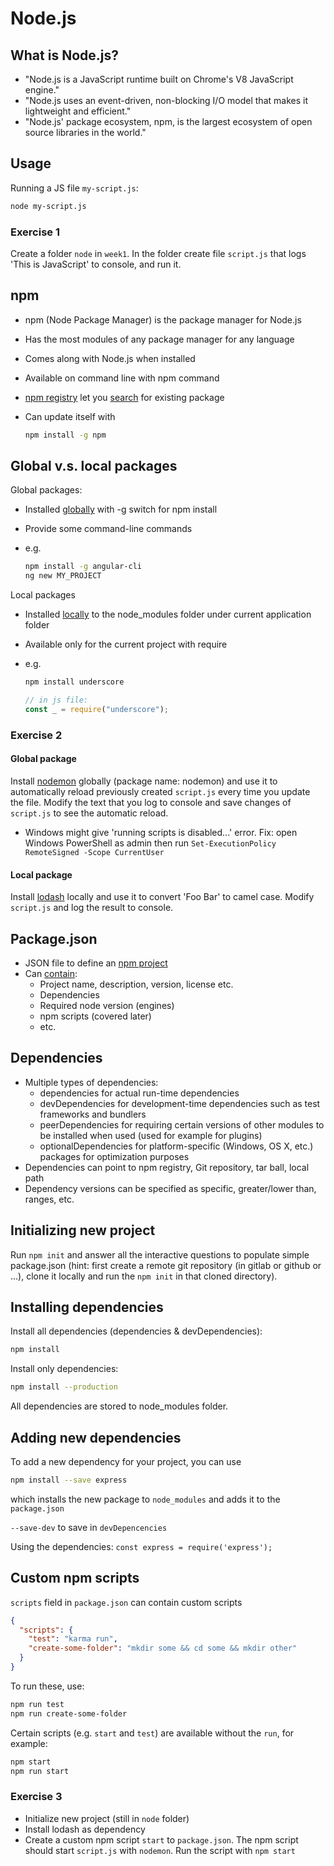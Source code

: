 # Node.js

## What is Node.js?

- "Node.js is a JavaScript runtime built on Chrome's V8 JavaScript engine."
- "Node.js uses an event-driven, non-blocking I/O model that makes it lightweight and efficient."
- "Node.js' package ecosystem, npm, is the largest ecosystem of open source libraries in the world."

## Usage

Running a JS file `my-script.js`:

```bash
node my-script.js
```

### Exercise 1

Create a folder `node` in `week1`. In the folder create file `script.js` that logs 'This is JavaScript' to console, and run it.

## npm

- npm (Node Package Manager) is the package manager for Node.js
- Has the most modules of any package manager for any language
- Comes along with Node.js when installed
- Available on command line with npm command
- [npm registry](https://www.npmjs.com/) let you [search](https://docs.npmjs.com/searching-for-and-choosing-packages-to-download) for existing package
- Can update itself with

    ```bash
    npm install -g npm
    ```

## Global v.s. local packages

Global packages:

- Installed [globally](https://docs.npmjs.com/downloading-and-installing-packages-globally) with -g switch for npm install
- Provide some command-line commands
- e.g.

    ```bash
    npm install -g angular-cli
    ng new MY_PROJECT
    ```

Local packages

- Installed [locally](https://docs.npmjs.com/downloading-and-installing-packages-locally) to the node_modules folder under current application folder
- Available only for the current project with require
- e.g.

    ```bash
    npm install underscore
    ```

    ```javascript
    // in js file:
    const _ = require("underscore");
    ```

### Exercise 2

#### Global package

Install [nodemon](https://nodemon.io/) globally (package name: nodemon) and use it to automatically reload previously created `script.js` every time you update the file. Modify the text that you log to console and save changes of `script.js` to see the automatic reload.

- Windows might give 'running scripts is disabled...' error. Fix: open Windows PowerShell as admin then run `Set-ExecutionPolicy RemoteSigned -Scope CurrentUser`

#### Local package

Install [lodash](https://lodash.com/) locally and use it to convert 'Foo Bar' to camel case. Modify `script.js` and log the result to console.

## Package.json

- JSON file to define an [npm project](https://docs.npmjs.com/creating-a-package-json-file)
- Can [contain](https://docs.npmjs.com/files/package.json):
  - Project name, description, version, license etc.
  - Dependencies
  - Required node version (engines)
  - npm scripts (covered later)
  - etc.

## Dependencies

- Multiple types of dependencies:
  - dependencies for actual run-time dependencies
  - devDependencies for development-time dependencies such as test frameworks and bundlers
  - peerDependencies for requiring certain versions of other modules to be installed when used (used for example for plugins)
  - optionalDependencies for platform-specific (Windows, OS X, etc.) packages for optimization purposes
- Dependencies can point to npm registry, Git repository, tar ball, local path
- Dependency versions can be specified as specific, greater/lower than, ranges, etc.

## Initializing new project

Run `npm init` and answer all the interactive questions to populate simple package.json (hint: first create a remote git repository (in gitlab or github or ...), clone it locally and run the `npm init` in that cloned directory).

## Installing dependencies

Install all dependencies (dependencies & devDependencies):

```bash
npm install
```

Install only dependencies:

```bash
npm install --production
```

All dependencies are stored to node_modules folder.

## Adding new dependencies

To add a new dependency for your project, you can use

```bash
npm install --save express
```

which installs the new package to `node_modules` and adds it to the `package.json`

`--save-dev` to save in `devDepencencies`

Using the dependencies: `const express = require('express');`

## Custom npm scripts

`scripts` field in `package.json` can contain custom scripts

```json
{
  "scripts": {
    "test": "karma run",
    "create-some-folder": "mkdir some && cd some && mkdir other"
  }
}
```

To run these, use:

```bash
npm run test
npm run create-some-folder
```

Certain scripts (e.g. `start` and `test`) are available without the `run`, for example:

```bash
npm start
npm run start
```

### Exercise 3

- Initialize new project (still in `node` folder)
- Install lodash as dependency
- Create a custom npm script `start` to `package.json`. The npm script should start `script.js` with `nodemon`. Run the script with `npm start`
